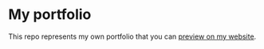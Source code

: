 # My portfolio

This repo represents my own portfolio that you can [preview on my website](https://me-novaotp.vercel.app).
